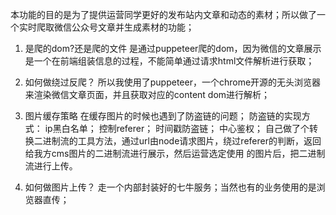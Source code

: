 本功能的目的是为了提供运营同学更好的发布站内文章和动态的素材；所以做了一个实时爬取微信公众号文章并生成素材的功能；

1. 是爬的dom?还是爬的文件
    是通过puppeteer爬的dom，因为微信的文章展示是一个在前端组装信息的过程，不能简单通过请求html文件解析进行获取；

2. 如何做绕过反爬？
    所以我使用了puppeteer，一个chrome开源的无头浏览器来渲染微信文章页面，并且获取对应的content dom进行解析；

3. 图片缓存策略
    在缓存图片的时候也遇到了防盗链的问题；
        防盗链的实现方式： ip黑白名单； 控制referer； 时间戳防盗链； 中心鉴权；
    自己做了个转换二进制流的工具方法，通过url由node请求图片，绕过referer的判断，返回给我方cms图片的二进制流进行展示，然后运营选定使用 的图片后，把二进制流进行上传。

4. 如何做图片上传？
    走一个内部封装好的七牛服务；当然也有的业务使用的是浏览器直传；